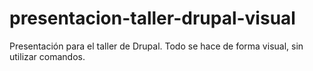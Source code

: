 # presentacion-taller-drupal-visual
Presentación para el taller de Drupal. Todo se hace de forma visual, sin utilizar comandos.
